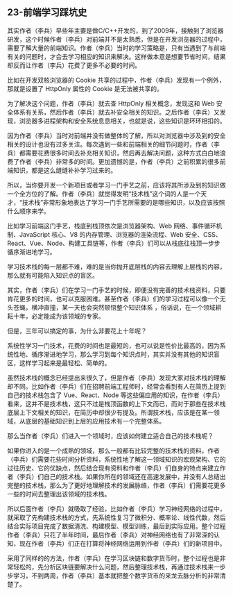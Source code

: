 ## 23-前端学习踩坑史


其实作者（李兵）早些年主要是做C/C++开发的，到了2009年，接触到了浏览器研发，这个时候作者（李兵）对前端并不是太熟悉，但是在开发浏览器的过程中，需要了解大量的前端知识。作者（李兵）当时的学习策略是，只有当遇到了与前端有关的问题时，才会去学习相应的知识来解决。这样做本意是想要节省时间，结果却反而让作者（李兵）花费了更多不必要的时间。

比如在开发双核浏览器的 Cookie 共享的过程中，作者（李兵）发现有一个例外，那就是设置了 HttpOnly 属性的 Cookie 是无法被共享的。

为了解决这个问题，作者（李兵）就去查 HttpOnly 相关概念，发现这和 Web 安全体系有关系，然后作者（李兵）就去补安全相关的知识。之后作者（李兵）又发现，浏览器多进程架构和安全系统息息相关，也就是说，这些知识是环环相扣的。

因为作者（李兵）当时对前端并没有做整体的了解，所以对浏览器中涉及到的安全相关的设计也没有过多关注。每次遇到一些和前端相关的细节问题时，作者（李兵）都需要花费很多时间去补充相关知识，然后再去解决问题，这种方式白白地浪费了作者（李兵）非常多的时间。更加遗憾的是，作者（李兵）之前积累的很多前端知识，都是这么缝缝补补学习过来的。

所以，当你要开发一个新项目或者学习一门手艺之前，应该将其所涉及到的知识做一个全方位的了解。作者（李兵）就觉得发明“技术栈”这个词的人是一个天才，“技术栈”非常形象地表达了学习一门手艺所需要的是哪些知识，以及应该按照什么顺序来学。

比如学习前端这门手艺，栈底到栈顶依次是浏览器架构、Web 网络、事件循环机制、JavaScript 核心、V8 的内存管理、浏览器的渲染流程、Web 安全、CSS、React、Vue、Node、构建工具链等，作者（李兵）们可以从栈底往栈顶一步步循序渐进地学习。

学习技术栈的每一层都不难，难的是当你抛开底层栈的内容去理解上层栈的内容，那么就有可能陷入知识点的盲区。

其实，作者（李兵）们在学习一门手艺的时候，即便没有完善的技术栈资料，只要肯花更多的时间，也可以克服困难。甚至作者（李兵）们的学习过程可以像一个无头苍蝇，横冲直撞，某一天也会突然顿悟整个知识体系 ，俗话说，在一个领域耕耘十年，必定能成为该领域的专家。

但是，三年可以搞定的事，为什么非要花上十年呢？

系统性学习一门技术，花费的时间也是最短的，也可以说是性价比最高的，因为系统性地、循序渐进地学习，那么学习到每个知识点时，其实并没有其他的知识盲区，这样学习起来是最轻松、简单的。

虽然技术栈的概念已经提出来很久了，但是作者（李兵）发现大家对技术栈的理解却不同。比如作者（李兵）们在招聘前端工程师时，经常会看到有人在简历上提到自己的技术栈包含了 Vue、React、Node 等这些偏应用的知识，在作者（李兵）看来，这并不是技术栈，这只不过是栈顶函数的上下文而已，而对于那些在技术栈底层上下文相关的知识，在简历中却很少有提及。所谓技术栈，应该是在某一领域，从底层的基础知识到上层的应用技术有一个完整体系。

那么当作者（李兵）们进入一个领域时，应该如何建立适合自己的技术栈呢？

如果你进入的是一个成熟的领域，那么一般都有比较完整的技术栈的资料，作者（李兵）们需要花些时间分析资料，系统性地了解这一领域知识的宏观架构、它的过往历史、它的优缺点，然后结合现有资料和作者（李兵）们自身的特点来建立作者（李兵）们自己的技术栈。如果你所在的领域还在高速发展中，并没有人总结出完整的技术栈，那么为了更好地理解技术的发展脉络，作者（李兵）们需要花更多一些的时间去整理出该领域的技术栈。

所以后面作者（李兵）就吸取了经验，比如作者（李兵）学习神经网络的过程中，就采取了先构建技术栈的方式，先系统性复习了微积分、概率论、线性代数，然后结合实际项目完成了数据清洗、构建模型、模型训练，最后到实际应用。整个过程作者（李兵）只花了半年时间，最后作者（李兵）对神经网络也有了非常深的认知，现在作者（李兵）们正在打算将神经网络运用到作者（李兵）们的新项目中。

采用了同样的的方法，作者（李兵）在学习区块链和数字货币时，整个过程也是非常轻松的，先分析区块链要解决什么问题，然后整理技术栈，再通过技术栈来一步步学习，不到两周，作者（李兵）基本就把整个数字货币的来龙去脉分析的非常清楚了。


